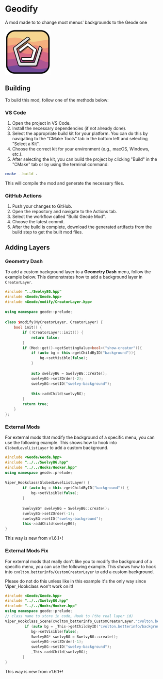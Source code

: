 # Geodify
A mod made to to change most menus' backgrounds to the Geode one 

<img src="logo.png" width="150" alt="Logo" />

## Building

To build this mod, follow one of the methods below:

### VS Code

1. Open the project in VS Code.
2. Install the necessary dependencies (if not already done).
3. Select the appropriate build kit for your platform. You can do this by navigating to the "CMake Tools" tab in the bottom left and selecting "Select a Kit".
4. Choose the correct kit for your environment (e.g., macOS, Windows, etc.).
5. After selecting the kit, you can build the project by clicking "Build" in the "CMake" tab or by using the terminal command:

```bash
cmake --build .
```
This will compile the mod and generate the necessary files.

### GitHub Actions

1. Push your changes to GitHub.
2. Open the repository and navigate to the Actions tab.
3. Select the workflow called "Build Geode Mod".
4. Choose the latest commit.
5. After the build is complete, download the generated artifacts from the build step to get the built mod files.

## Adding Layers

### Geometry Dash

To add a custom background layer to a **Geometry Dash** menu, follow the example below. This demonstrates how to add a background layer in `CreatorLayer`.

```cpp
#include "../SwelvyBG.hpp"
#include <Geode/Geode.hpp>
#include <Geode/modify/CreatorLayer.hpp>

using namespace geode::prelude;

class $modify(MyCreatorLayer, CreatorLayer) {
	bool init() {
		if (!CreatorLayer::init()) {
			return false;
		}
		if (Mod::get()->getSettingValue<bool>("show-creator")){
			if (auto bg = this->getChildByID("background")){
				bg->setVisible(false);
			}

			auto swelvyBG = SwelvyBG::create();
			swelvyBG->setZOrder(-2);
			swelvyBG->setID("swelvy-background");

			this->addChild(swelvyBG);
		}
		return true;
	}
};
```


### External Mods

For external mods that modify the background of a specific menu, you can use the following example. This shows how to hook into `GlobedLevelListLayer` to add a custom background.

```cpp
#include <Geode/Geode.hpp>
#include "../../SwelvyBG.hpp"
#include "../../Hooks/Hooker.hpp" 
using namespace geode::prelude;

Viper_Hookclass(GlobedLevelListLayer) {
        if (auto bg = this->getChildByID("background")) {
            bg->setVisible(false);
        }

        SwelvyBG* swelvyBG = SwelvyBG::create();
        swelvyBG->setZOrder(-1);
        swelvyBG->setID("swelvy-background");
        this->addChild(swelvyBG);
}

```
This way is new from v1.6.1+!

### External Mods Fix

For external mods that really don't like you to modify the background of a specific menu, you can use the following example. This shows how to hook into `cvolton.betterinfo/CustomCreatorLayer` to add a custom background.

Please do not do this unless like in this example it's the only way since Viper_Hookclass won't work on it!

```cpp
#include <Geode/Geode.hpp>
#include "../../SwelvyBG.hpp"
#include "../../Hooks/Hooker.hpp" 
using namespace geode::prelude;
// class name to store in code, Hook to (the real layer id)
Viper_Hookclass_Scene(cvolton_betterinfo_CustomCreatorLayer,"cvolton.betterinfo/CustomCreatorLayer") {
         if (auto bg = _This->getChildByID("cvolton.betterinfo/background")) {
            bg->setVisible(false);
            SwelvyBG* swelvyBG = SwelvyBG::create();
            swelvyBG->setZOrder(-1);
            swelvyBG->setID("swelvy-background");
            _This->addChild(swelvyBG);
        }
}
```
This way is new from v1.6.1+!
